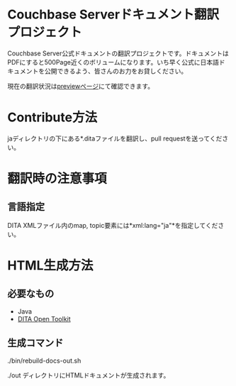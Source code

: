 Couchbase Serverドキュメント翻訳プロジェクト
============================================

Couchbase Server公式ドキュメントの翻訳プロジェクトです。ドキュメントはPDFにすると500Page近くのボリュームになります。いち早く公式に日本語ドキュメントを公開できるよう、皆さんのお力をお貸しください。

現在の翻訳状況は[previewページ](http://labs.couchbase.com/docs-ja/preview/)にて確認できます。

Contribute方法
==================

jaディレクトリの下にある*.ditaファイルを翻訳し、pull requestを送ってください。

翻訳時の注意事項
=================

## 言語指定
DITA XMLファイル内のmap, topic要素には*xml:lang="ja"*を指定してください。

HTML生成方法
============

## 必要なもの

- Java
- [DITA Open Toolkit](http://www.dita-ot.org/)

## 生成コマンド
./bin/rebuild-docs-out.sh

./out ディレクトリにHTMLドキュメントが生成されます。
